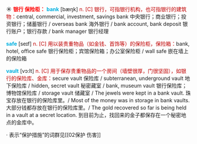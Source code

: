 ☀ <font color="red">**银行 保险柜：**</font>
<font color="sky blue">**bank**</font> [bæŋk] 
<font color="#c00000">n. [C] 银行，可指银行机构，也可指银行的建筑物：</font>central, commercial, investment, savings bank 中央银行；商业银行；投资银行；储蓄银行 / overseas bank 海外银行 / bank account, bank deposit 银行账户；银行存款 / bank manager 银行经理

<font color="sky blue">**safe**</font> [seɪf] 
<font color="#c00000">n. [C] 用以装贵重物品（如金钱、首饰等）的保险柜，保险箱：</font>bank, hotel, office safe 银行保险柜；宾馆保险箱；办公室保险柜 / wall safe 嵌在墙上的保险箱 
           
<font color="sky blue">**vault**</font> [vɔ:lt]
<font color="#c00000">n. [C] 用于保存贵重物品的一个房间（墙壁很厚，门很坚固），如银行的保险库、金库：</font>secure vault 保险库 / subterranean, underground vault 地下保险库 / hidden, secret vault 秘密藏室 / bank, museum vault 银行保险库；博物馆保险库 / storage vault 储藏室 / The jewels were kept in a bank vault. 珠宝存放在银行的保险库里。/ Most of the money was in storage in bank vaults. 大部分钱都存放在银行的保险库里。/ The gold recovered so far is being held in a vault at a secret location. 到目前为止，找回来的金子都保存在一个秘密地点的金库中。

· 表示“保护措施”的词群见[[02保护 伤害]]

